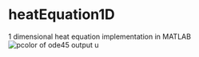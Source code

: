 # heatEquation1D
1 dimensional heat equation implementation in MATLAB
![pcolor of ode45 output u](https://raw.githubusercontent.com/klamike/heatEquation1D/master/heat.jpg)

